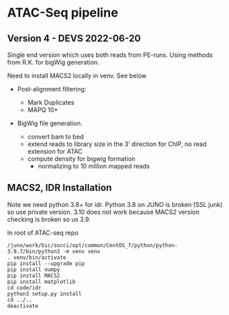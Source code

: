 # ATAC-Seq pipeline

## Version 4 - DEVS 2022-06-20

Single end version which uses both reads from PE-runs. Using methods from R.K. for bigWig generation.

Need to install MACS2 locally in venv. See below

- Post-alignment filtering:

    - Mark Duplicates
    - MAPQ 10+

- BigWig file generation.

	- convert bam to bed
	- extend reads to library size in the 3’ direction for ChIP, no read extension for ATAC
	- compute density for bigwig formation
		- normalizing to 10 million mapped reads


## MACS2, IDR Installation

Note we need python 3.8+ for idr. Python 3.8 on JUNO is broken (SSL junk) so use
private version. 3.10 does not work because MACS2 version checking is broken so
us 3.9.

In root of ATAC-seq repo

```{base}
/juno/work/bic/socci/opt/common/CentOS_7/python/python-3.9.7/bin/python3 -m venv venv
. venv/bin/activate
pip install --upgrade pip
pip install numpy
pip install MACS2
pip install matplotlib
cd code/idr
python3 setup.py install
cd ../..
deactivate
```
